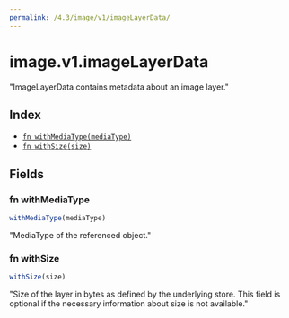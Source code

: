 ```yaml
---
permalink: /4.3/image/v1/imageLayerData/
---
```


# image.v1.imageLayerData

"ImageLayerData contains metadata about an image layer."

## Index

* [`fn withMediaType(mediaType)`](#fn-withmediatype)
* [`fn withSize(size)`](#fn-withsize)

## Fields

### fn withMediaType

```ts
withMediaType(mediaType)
```

"MediaType of the referenced object."

### fn withSize

```ts
withSize(size)
```

"Size of the layer in bytes as defined by the underlying store. This field is optional if the necessary information about size is not available."